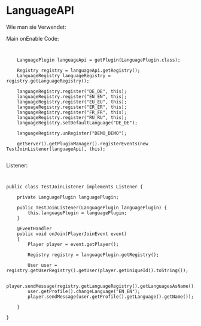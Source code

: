# LanguageAPI

Wie man sie Verwendet:


Main onEnable Code:
<pre><code>

	LanguagePlugin languageApi = getPlugin(LanguagePlugin.class);
	
	Registry registry = languageApi.getRegistry();
	LanguageRegistry languageRegistry = registry.getLanguageRegistry();
	
	languageRegistry.register("DE_DE", this);
	languageRegistry.register("EN_EN", this);
	languageRegistry.register("EU_EU", this);
	languageRegistry.register("ER_ER", this);
	languageRegistry.register("FR_FR", this);
	languageRegistry.register("RU_RU", this);
	languageRegistry.setDefaultLanguage("DE_DE");
	
	languageRegistry.unRegister("DEMO_DEMO");
	
	getServer().getPluginManager().registerEvents(new TestJoinListener(languageApi), this);

</code></pre>

Listener:
<pre><code>

public class TestJoinListener implements Listener {
	
	private LanguagePlugin languagePlugin;
	
	public TestJoinListener(LanguagePlugin languagePlugin) {
		this.languagePlugin = languagePlugin;
	}
	
	@EventHandler
	public void onJoin(PlayerJoinEvent event)
	{
		Player player = event.getPlayer();
		
		Registry registry = languagePlugin.getRegistry();
		
		User user = registry.getUserRegistry().getUser(player.getUniqueId().toString());
		
		player.sendMessage(registry.getLanguageRegistry().getLanguagesAsName().toString());
		user.getProfile().changeLanguage("EN_EN");
		player.sendMessage(user.getProfile().getLanguage().getName());
		
	}

}

</code></pre>
